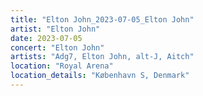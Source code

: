 ```yaml
---
title: "Elton John_2023-07-05_Elton John"
artist: "Elton John"
date: 2023-07-05
concert: "Elton John"
artists: "Adg7, Elton John, alt-J, Aitch"
location: "Royal Arena"
location_details: "København S, Denmark"
---
```

